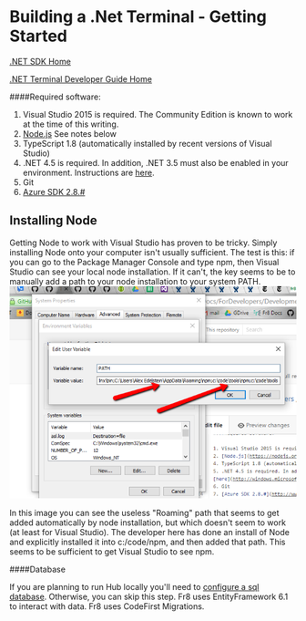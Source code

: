 # Building a .Net Terminal - Getting Started

[.NET SDK Home](https://github.com/Fr8org/Fr8Core/blob/FR-3375/Docs/ForDevelopers/SDK/.NET/Home.md)

[.NET Terminal Developer Guide Home](../DevGuide_DotNet.md)

####Required software:

1. Visual Studio 2015 is required. The Community Edition is known to work at the time of this writing. 
2. [Node.js](https://nodejs.org/en/) See notes below
4. TypeScript 1.8 (automatically installed by recent versions of Visual Studio)
5. .NET 4.5 is required. In addition, .NET 3.5 must also be enabled in your environment. Instructions are [here](http://windows.microsoft.com/en-us/windows/turn-windows-features-on-off#1TC=windows-7).
6. Git
7. [Azure SDK 2.8.#](http://www.microsoft.com/en-us/download/details.aspx?id=48178)


Installing Node
---------------
Getting Node to work with Visual Studio has proven to be tricky. Simply installing Node onto your computer isn't usually sufficient. The test is this: if you can go to the Package Manager Console and type npm, then Visual Studio can see your local node installation. If it can't, the key seems to be to manually add a path to your node installation to your system PATH. 
![](nodewindows.png)

In this image you can see the useless "Roaming" path that seems to get added automatically by node installation, but which doesn't seem to work (at least for Visual Studio). The developer here has done an install of Node and explicitly installed it into c:/code/npm, and then added that path. This seems to be sufficient to get Visual Studio to see npm.




####Database

If you are planning to run Hub locally you'll need to [configure a sql database](./LocalDB.md). Otherwise, you can skip this step.
Fr8 uses EntityFramework 6.1 to interact with data. Fr8 uses CodeFirst Migrations.





